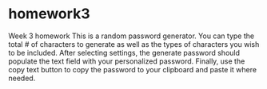 # homework3
Week 3 homework
This is a random password generator. You can type the total # of characters to generate as well as the types of characters you wish to be included. After selecting settings, the generate password should populate the text field with your personalized password. Finally, use the copy text button to copy the password to your clipboard and paste it where needed. 
